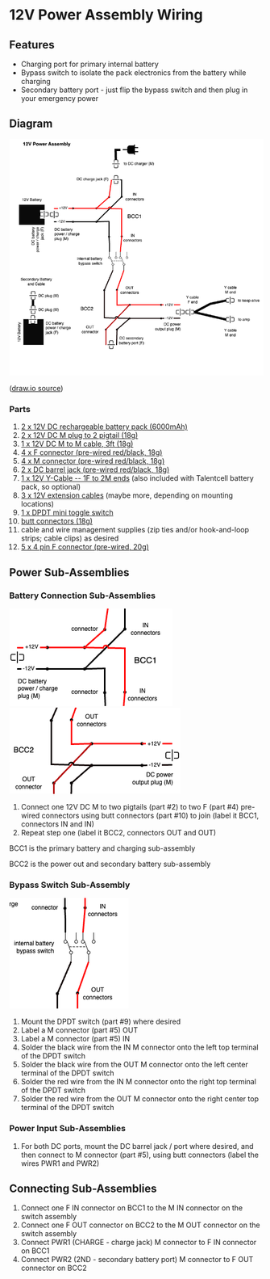 # 12V Power Assembly Wiring

## Features

- Charging port for primary internal battery
- Bypass switch to isolate the pack electronics
from the battery while charging
- Secondary battery port - just flip the bypass switch
and then plug in your emergency power

## Diagram

![12V Power Assembly Wiring Diagram](12V%20Power%20Assembly.png)

([draw.io source](12V%20Power%20Assembly.drawio))

### Parts

1. [2 x 12V DC rechargeable battery pack (6000mAh)](https://amzn.to/4dzqkdP)
2. [2 x 12V DC M plug to 2 pigtail (18g)](https://amzn.to/4fVek8b)
3. [1 x 12V DC M to M cable, 3ft (18g)](https://amzn.to/4dRkZit)
4. [4 x F connector (pre-wired red/black, 18g)](https://amzn.to/4e0jmyx)
5. [4 x M connector (pre-wired red/black, 18g)](https://amzn.to/4e0jmyx)
6. [2 x DC barrel jack (pre-wired red/black, 18g)](https://amzn.to/4dRy4ri)
7. [1 x 12V Y-Cable -- 1F to 2M ends](https://amzn.to/3MgKJsl) (also included with Talentcell battery pack, so optional)
8. [3 x 12V extension cables](https://amzn.to/3MjNKYL) (maybe more, depending on mounting locations)
9. [1 x DPDT mini toggle switch](https://amzn.to/471Q0gT)
10. [butt connectors (18g)](https://amzn.to/4cEEYiH)
11. cable and wire management supplies (zip ties and/or hook-and-loop strips; cable clips) as desired
12. [5 x 4 pin F connector (pre-wired, 20g)](https://amzn.to/4g1PovC)

## Power Sub-Assemblies

### Battery Connection Sub-Assemblies

![12V Power Assembly - BCC1 Diagram](12V%20Power%20Assembly%20-%20BCC1.png)
![12V Power Assembly - BCC2 Diagram](12V%20Power%20Assembly%20-%20BCC2.png)


1. Connect one 12V DC M to two pigtails (part #2) to two F (part #4) pre-wired connectors 
using butt connectors (part #10) to join (label it BCC1, connectors IN and IN)
2. Repeat step one (label it BCC2, connectors OUT and OUT)

BCC1 is the primary battery and charging sub-assembly

BCC2 is the power out and secondary battery sub-assembly

### Bypass Switch Sub-Assembly

![Bypass Switch Sub-Assembly](Bypass%20Switch%20Sub-Assembly.png)

1. Mount the DPDT switch (part #9) where desired
2. Label a M connector (part #5) OUT
3. Label a M connector (part #5) IN
4. Solder the black wire from the IN M connector onto the left top terminal of the DPDT switch
5. Solder the black wire from the OUT M connector onto the left center terminal of the DPDT switch
6. Solder the red wire from the IN M connector onto the right top terminal of the DPDT switch
7. Solder the red wire from the OUT M connector onto the right center top terminal of the DPDT 
   switch

### Power Input Sub-Assemblies

1. For both DC ports, mount the DC barrel jack / port where desired, and then connect to M 
connector (part #5), using butt connectors (label the wires PWR1 and PWR2)


## Connecting Sub-Assemblies

1. Connect one F IN connector on BCC1 to the M IN connector on the switch assembly
2. Connect one F OUT connector on BCC2 to the M OUT connector on the switch assembly
3. Connect PWR1 (CHARGE - charge jack) M connector to F IN connector on BCC1
4. Connect PWR2 (2ND - secondary battery port) M connector to F OUT connector on BCC2

